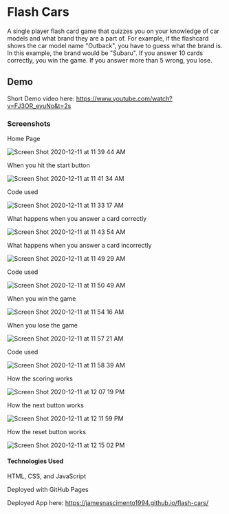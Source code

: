 # Flash Cars

A single player flash card game that quizzes you on your knowledge of car models and what brand they are a part of. For example, if the flashcard shows the car model name "Outback", you have to guess what the brand is. In this example, the brand would be "Subaru". If you answer 10 cards correctly, you win the game. If you answer more than 5 wrong, you lose.

## Demo

Short Demo video here: https://www.youtube.com/watch?v=FJ3OR_eyuNo&t=2s

### Screenshots

Home Page

![Screen Shot 2020-12-11 at 11 39 44 AM](https://user-images.githubusercontent.com/62581000/101930073-a93e3100-3ba5-11eb-8988-fbbafa3814b5.png)

When you hit the start button

![Screen Shot 2020-12-11 at 11 41 34 AM](https://user-images.githubusercontent.com/62581000/101930297-f4f0da80-3ba5-11eb-9edd-4852bf0aa670.png)

Code used

![Screen Shot 2020-12-11 at 11 33 17 AM](https://user-images.githubusercontent.com/62581000/101929426-d2aa8d00-3ba4-11eb-8d5c-66252ecb705d.png)

What happens when you answer a card correctly

![Screen Shot 2020-12-11 at 11 43 54 AM](https://user-images.githubusercontent.com/62581000/101930584-56b14480-3ba6-11eb-9075-75cfaf666320.png)

What happens when you answer a card incorrectly

![Screen Shot 2020-12-11 at 11 49 29 AM](https://user-images.githubusercontent.com/62581000/101931106-fc64b380-3ba6-11eb-8546-469b6be0799c.png)

Code used

![Screen Shot 2020-12-11 at 11 50 49 AM](https://user-images.githubusercontent.com/62581000/101931256-2b7b2500-3ba7-11eb-990f-bfde63ed526c.png)

When you win the game

![Screen Shot 2020-12-11 at 11 54 16 AM](https://user-images.githubusercontent.com/62581000/101931677-c116b480-3ba7-11eb-83fe-26c45a13a323.png)

When you lose the game

![Screen Shot 2020-12-11 at 11 57 21 AM](https://user-images.githubusercontent.com/62581000/101931923-0f2bb800-3ba8-11eb-943e-b7b076e80992.png)

Code used

![Screen Shot 2020-12-11 at 11 58 39 AM](https://user-images.githubusercontent.com/62581000/101932120-544fea00-3ba8-11eb-82d5-1dca8905e129.png)

How the scoring works

![Screen Shot 2020-12-11 at 12 07 19 PM](https://user-images.githubusercontent.com/62581000/101933166-d5f44780-3ba9-11eb-876a-26e9df65e00f.png)

How the next button works

![Screen Shot 2020-12-11 at 12 11 59 PM](https://user-images.githubusercontent.com/62581000/101933406-28356880-3baa-11eb-8b64-222fffcbf69f.png)

How the reset button works

![Screen Shot 2020-12-11 at 12 15 02 PM](https://user-images.githubusercontent.com/62581000/101933695-8e21f000-3baa-11eb-8b22-191a749c7294.png)

#### Technologies Used

HTML, CSS, and JavaScript

Deployed with GitHub Pages

Deployed App here: https://jamesnascimento1994.github.io/flash-cars/